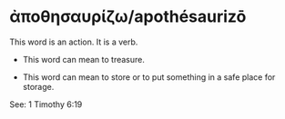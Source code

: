 # ἀποθησαυρίζω/apothésaurizō

This word is an action. It is a verb. 

* This word can mean to treasure. 

* This word can mean to store or to put something in a safe place for storage. 


See:  1 Timothy 6:19
